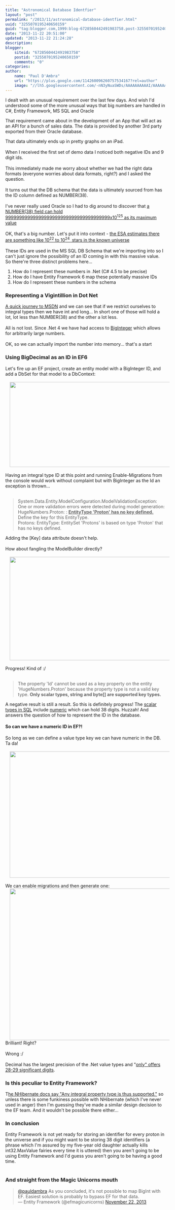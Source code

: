 ```yaml
---
title: "Astronomical Database Identfier"
layout: "post"
permalink: "/2013/11/astronomical-database-identfier.html"
uuid: "3255070195240650159"
guid: "tag:blogger.com,1999:blog-6728560442491983758.post-3255070195240650159"
date: "2013-11-22 20:51:00"
updated: "2013-11-22 21:24:28"
description: 
blogger:
    siteid: "6728560442491983758"
    postid: "3255070195240650159"
    comments: "0"
categories: 
author: 
    name: "Paul D'Ambra"
    url: "https://plus.google.com/114260096260757534167?rel=author"
    image: "//lh5.googleusercontent.com/-nN3yNuaSWDs/AAAAAAAAAAI/AAAAAAAABQU/ESeyTW5Duf0/s512-c/photo.jpg"
---
```


I dealt with an unusual requirement over the last few days. And wish I'd understood some of the more unusual ways that big numbers are handled in C#, Entity Framework, MS SQL and Oracle

<!--more-->

That requirement came about in the development of an App that will act as an API for a bunch of sales data. The data is provided by another 3rd party exported from their Oracle database.

That data ultimately ends up in pretty graphs on an iPad.<br /><br />When I received the first set of demo data I noticed both negative IDs and 9 digit ids.<br /><br />This immediately made me worry about whether we had the right data formats (everyone worries about data formats, right?) and I asked the question.<br /><br />It turns out that the DB schema that the data is ultimately sourced from has the ID column defined as NUMBER(38).<br /><br />I've never really used Oracle so I had to dig around to discover that <a href="http://docs.oracle.com/cd/B19306_01/server.102/b14237/limits001.htm" target="_blank">a NUMBER(38) field can hold 99999999999999999999999999999999999999x10<sup>125</sup> as its maximum value</a><br /><br />OK, that's a big number. Let's put it into context - <a href="http://www.esa.int/Our_Activities/Space_Science/Herschel/How_many_stars_are_there_in_the_Universe" target="_blank">the ESA estimates there are something like 10<sup>22</sup>&nbsp;to 10<sup>24&nbsp;</sup>&nbsp;stars in the known universe</a><br /><br />These IDs are used in the MS SQL DB Schema that we're importing into so I can't just ignore the possibility of an ID coming in with this massive value. So there're three distinct problems here...<br /><ol><li>How do I represent these numbers in .Net (C# 4.5 to be precise)</li><li>How do I have Entity Framework 6 map these potentially massive IDs</li><li>How do I represent these numbers in the schema</li></ol><h3>Representing a Vigintillion in Dot Net</h3><div><a href="http://msdn.microsoft.com/en-us/library/exx3b86w(v=vs.110).aspx" target="_blank">A quick journey to MSDN</a>&nbsp;and we can see that if we restrict ourselves to integral types then we have int and long... In short one of those will hold a lot, lot less than NUMBER(38) and the other a lot less.</div><br />All is not lost. Since .Net 4 we have had access to <a href="http://msdn.microsoft.com/en-us/library/system.numerics.biginteger(v=vs.110).aspx" target="_blank">BigInteger</a>&nbsp;which allows for arbitrarily large numbers.<br /><br />OK, so we can actually import the number into memory... that's a start<br /><h3>Using BigDecimal as an ID in EF6</h3><div>Let's fire up an EF project, create an entity model with a BigInteger ID, and add a DbSet for that model to a DbContext:</div><div><br /></div><div class="separator" style="clear: both; text-align: center;"><a href="http://4.bp.blogspot.com/-PgeRsO_R89w/Uo-zpg99w-I/AAAAAAAAJTk/8CyZmhvxdCw/s1600/HugeNumbers.PNG" imageanchor="1" style="margin-left: 1em; margin-right: 1em;"><img border="0" height="268" src="http://4.bp.blogspot.com/-PgeRsO_R89w/Uo-zpg99w-I/AAAAAAAAJTk/8CyZmhvxdCw/s640/HugeNumbers.PNG" width="640" /></a></div><div class="separator" style="clear: both; text-align: center;"><br /></div><div class="separator" style="clear: both; text-align: left;">Having an integral type ID at this point and running Enable-Migrations from the console would work without complaint but with BigInteger as the Id an exception is thrown...</div><div class="separator" style="clear: both; text-align: left;"><br /></div><blockquote class="tr_bq">System.Data.Entity.ModelConfiguration.ModelValidationException: One or more validation errors were detected during model generation:<br />HugeNumbers.Proton: : <b><u>EntityType 'Proton' has no key defined.</u></b> Define the key for this EntityType.<br />Protons: EntityType: EntitySet 'Protons' is based on type 'Proton' that has no keys defined.</blockquote><div class="p1"></div><div>Adding the [Key] data attribute doesn't help.<br /><br />How about fangling the ModelBuilder directly?</div><div><br /></div><div class="separator" style="clear: both; text-align: center;"><a href="http://1.bp.blogspot.com/-Sy-WWyCcbWg/Uo-1qZFYLQI/AAAAAAAAJTw/kaI76AZC15s/s1600/proton2.PNG" imageanchor="1" style="margin-left: 1em; margin-right: 1em;"><img border="0" height="326" src="http://1.bp.blogspot.com/-Sy-WWyCcbWg/Uo-1qZFYLQI/AAAAAAAAJTw/kaI76AZC15s/s640/proton2.PNG" width="640" /></a></div><div><br /></div><div>Progress! Kind of :/&nbsp;</div><div><br /></div><div><blockquote class="tr_bq">The property 'Id' cannot be used as a key property on the entity 'HugeNumbers.Proton' because the property type is not a valid key type. <b>Only scalar types, string and byte[] are supported key types.</b></blockquote></div><div>A negative result is still a result. So this is definitely progress! The <a href="http://my.safaribooksonline.com/book/databases/sql/9781449319724/2dot-types-and-domains/id2749129" target="_blank">scalar types in SQL</a>&nbsp;include <a href="http://msdn.microsoft.com/en-us/library/ms187746.aspx" target="_blank">numeric</a>&nbsp;which can hold 38 digits. Huzzah! And answers the question of how to represent the ID in the database.</div><h4>So can we have a numeric ID in EF?!</h4><div>So long as we can define a value type key we can have numeric in the DB. Ta da!</div><div><br /></div><div class="separator" style="clear: both; text-align: center;"><a href="http://2.bp.blogspot.com/-5kh5vIIvp0w/Uo-7LImoKqI/AAAAAAAAJUA/i4OdUD5Coxo/s1600/Capture3.PNG" imageanchor="1" style="margin-left: 1em; margin-right: 1em;"><img border="0" height="398" src="http://2.bp.blogspot.com/-5kh5vIIvp0w/Uo-7LImoKqI/AAAAAAAAJUA/i4OdUD5Coxo/s640/Capture3.PNG" width="640" /></a></div><div class="separator" style="clear: both; text-align: center;"><br /></div><div class="separator" style="clear: both; text-align: left;">We can enable migrations and then generate one:</div><div class="separator" style="clear: both; text-align: center;"><a href="http://1.bp.blogspot.com/-KelcMu1mi6w/Uo-7cv3auqI/AAAAAAAAJUI/lVSpjAvszNU/s1600/Capture4.PNG" imageanchor="1" style="margin-left: 1em; margin-right: 1em;"><img border="0" height="478" src="http://1.bp.blogspot.com/-KelcMu1mi6w/Uo-7cv3auqI/AAAAAAAAJUI/lVSpjAvszNU/s640/Capture4.PNG" width="640" /></a></div><div class="separator" style="clear: both; text-align: left;">Brilliant! Right? &nbsp; &nbsp; &nbsp;</div><div class="separator" style="clear: both; text-align: left;"><br /></div><div class="separator" style="clear: both; text-align: left;">Wrong :/</div><div class="separator" style="clear: both; text-align: left;"><br /></div><div class="separator" style="clear: both; text-align: left;">Decimal has the largest precision of the .Net value types and "<a href="http://msdn.microsoft.com/en-us/library/364x0z75(v=vs.110).aspx" target="_blank">only" offers 28-29 significant digits</a>.</div><h3>Is this peculiar to Entity Framework?</h3><div>T<a href="http://www.nhforge.org/doc/nh/en/#mapping-declaration-id" target="_blank">he NHibernate docs say "<span style="background-color: white;">Any integral property type is thus supported."</span></a>&nbsp;so unless there is some funkiness possible with NHibernate (which I've never used in anger) then I'm guessing they've made a similar design decision to the EF team. And it wouldn't be possible there either...</div><h3>In conclusion</h3><div>Entity Framework is not yet ready for storing an identifier for every proton in the universe and if you might want to be storing 38 digit identifiers (a phrase which I'm assured by my five-year old daughter actually kills int32.MaxValue fairies every time it is uttered) then you aren't going to be using Entity Framework and I'd guess you aren't going to be having a good time.<br /><br /><h3>And straight from the Magic Unicorns mouth</h3><blockquote class="twitter-tweet" lang="en"><a href="https://twitter.com/pauldambra">@pauldambra</a> As you concluded, it's not possible to map BigInt with EF. Easiest solution is probably to bypass EF for that data.<br />— Entity Framework (@efmagicunicorns) <a href="https://twitter.com/efmagicunicorns/statuses/403996143677235200">November 22, 2013</a></blockquote><script async="" charset="utf-8" src="//platform.twitter.com/widgets.js"></script></div><div><br /></div><br /><br />
</div>